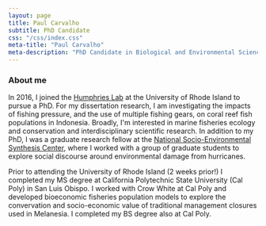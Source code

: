 ```yaml
---
layout: page
title: Paul Carvalho
subtitle: PhD Candidate
css: "/css/index.css"
meta-title: "Paul Carvalho"
meta-description: "PhD Candidate in Biological and Environmental Sciences at the University of Rhode Island"
---
```


### About me

In 2016, I joined the [Humphries Lab](http://ahumphrieslab.com/) at the University of Rhode Island to pursue a PhD. For my dissertation research, I am investigating the impacts of fishing pressure, and the use of multiple fishing gears, on coral reef fish populations in Indonesia. Broadly, I'm interested in marine fisheries ecology and conservation and interdisciplinary scientific research. In addition to my PhD, I was a graduate research fellow at the [National Socio-Environmental Synthesis Center](https://www.sesync.org/), where I worked with a group of graduate students to explore social discourse around environmental damage from hurricanes.

Prior to attending the University of Rhode Island (2 weeks prior!) I completed my MS degree at California Polytechnic State University (Cal Poly) in San Luis Obispo. I worked with Crow White at Cal Poly and developed bioeconomic fisheries population models to explore the convervation and socio-economic value of traditional management closures used in Melanesia. I completed my BS degree also at Cal Poly.
